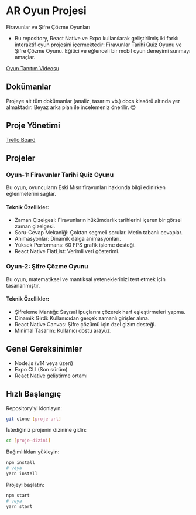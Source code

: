 # AR Oyun Projesi

Firavunlar ve Şifre Çözme Oyunları
- Bu repository, React Native ve Expo kullanılarak geliştirilmiş iki farklı interaktif oyun projesini içermektedir: Firavunlar Tarihi Quiz Oyunu ve Şifre Çözme Oyunu. Eğitici ve eğlenceli bir mobil oyun deneyimi sunmayı amaçlar.

 [Oyun Tanıtım Videosu](https://youtube.com/shorts/yuTmxGDcQ-A?feature=share)

## Dokümanlar
Projeye ait tüm dokümanlar (analiz, tasarım vb.) docs klasörü altında yer almaktadır. Beyaz arka plan ile incelemeniz önerilir. 😊

## Proje Yönetimi

 [Trello Board](https://trello.com/b/uHNnOg7N/ymgk)

## Projeler
### Oyun-1: Firavunlar Tarihi Quiz Oyunu
Bu oyun, oyuncuların Eski Mısır firavunları hakkında bilgi edinirken eğlenmelerini sağlar.

#### Teknik Özellikler:
- Zaman Çizelgesi: Firavunların hükümdarlık tarihlerini içeren bir görsel zaman çizelgesi.
- Soru-Cevap Mekaniği:
Çoktan seçmeli sorular.
Metin tabanlı cevaplar.
- Animasyonlar:
Dinamik dalga animasyonları.
- Yüksek Performans: 60 FPS grafik işleme desteği.
- React Native FlatList: Verimli veri gösterimi.

### Oyun-2: Şifre Çözme Oyunu
Bu oyun, matematiksel ve mantıksal yeteneklerinizi test etmek için tasarlanmıştır.

#### Teknik Özellikler:
- Şifreleme Mantığı:
Sayısal ipuçlarını çözerek harf eşleştirmeleri yapma.
- Dinamik Girdi: Kullanıcıdan gerçek zamanlı girişler alma.
- React Native Canvas: Şifre çözümü için özel çizim desteği.
- Minimal Tasarım: Kullanıcı dostu arayüz.

## Genel Gereksinimler
- Node.js (v14 veya üzeri)
- Expo CLI (Son sürüm)
- React Native geliştirme ortamı

## Hızlı Başlangıç

 Repository'yi klonlayın:
```bash
git clone [proje-url]
```

 İstediğiniz projenin dizinine gidin:
```bash
cd [proje-dizini]
```

 Bağımlılıkları yükleyin:
```bash
npm install
# veya
yarn install
```

 Projeyi başlatın:
```bash
npm start
# veya
yarn start
```
